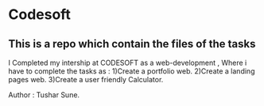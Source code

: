 <h1>Codesoft</h1>
<h2>This is a repo which contain the files of the tasks</h2>
I Completed my intership at CODESOFT as a web-development , Where i have to complete the tasks as :
1)Create a portfolio web.
2)Create a landing pages web.
3)Create a user friendly Calculator.

Author : Tushar Sune.
